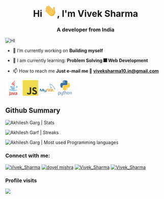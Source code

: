 <h1 align="center">Hi <img src="https://raw.githubusercontent.com/ABSphreak/ABSphreak/master/gifs/Hi.gif" width="40px" />, I'm Vivek Sharma</h1>
<h3 align="center">A  developer from India</h3>

![HI](https://user-images.githubusercontent.com/84865211/133631704-6071b816-502f-41bc-8bac-65246aa07962.jpeg)



- 🔭 I’m currently working on **Building myself**

- 🧠 I am currently learning: **Problem Solving 🎆 Web Development**

- 📫 How to reach me **Just e-mail me 🎁 viveksharma10.in@gmail.com**
<p align="left">


<img src="https://raw.githubusercontent.com/devicons/devicon/master/icons/java/java-original-wordmark.svg" alt="java" width="50" height="50" />
<img src="https://raw.githubusercontent.com/devicons/devicon/master/icons/javascript/javascript-original.svg" alt="javascript" width="50" height="50" />
<img src="https://raw.githubusercontent.com/devicons/devicon/master/icons/mysql/mysql-original-wordmark.svg" alt="mysql" width="50" height="50" />
<img src="https://raw.githubusercontent.com/devicons/devicon/master/icons/python/python-original-wordmark.svg" alt="python" width="50" height="50" />
</p>

## Github Summary

<p align="left"><img src="https://github-readme-stats.vercel.app/api?username=VivekSharma1007&show_icons=true&theme=gotham&count_private=true" alt="Akhilesh Garg | Stats"></p>
<p align="left"><img src="https://github-readme-streak-stats.herokuapp.com/?user=VivekSharma1007&&theme=gotham" alt="Akhilesh Garf | Streaks"></p>
<p align="left"><img src="https://github-readme-stats.vercel.app/api/top-langs/?username=VivekSharma1007&theme=gotham" alt="Akhilesh Garg | Most used Programming languages"></p>



<h3 align="left">Connect with me:</h3>
<p align="left">
<a href="https://www.linkedin.com/in/vivek-sharma10/" target="blank"><img align="center" src="https://raw.githubusercontent.com/rahuldkjain/github-profile-readme-generator/master/src/images/icons/Social/linked-in-alt.svg" alt="Vivek_Sharma" height="35" width="35" /></a>
<a href="https://leetcode.com/Vivek_Sharma10/" target="blank"><img align="center" src="https://raw.githubusercontent.com/rahuldkjain/github-profile-readme-generator/master/src/images/icons/Social/leet-code.svg" alt="doyel mishra" height="35" width="35" /></a>
<a href="https://www.hackerrank.com/viveksharma10_in" target="blank"><img align="center" src="https://raw.githubusercontent.com/rahuldkjain/github-profile-readme-generator/master/src/images/icons/Social/hackerrank.svg" alt="Vivek_Sharma" height="35" width="35" /></a>
<a href="https://instagram.com/vivek_sharma0710?utm_medium=copy_link" target="blank"><img align="center" src="https://raw.githubusercontent.com/rahuldkjain/github-profile-readme-generator/master/src/images/icons/Social/instagram.svg" alt="Vivek_Sharma" height="35" width="35" /></a>
</p>


### Profile visits
<img src='https://profile-counter.glitch.me/VivekSharma1007/count.svg' width='auto'>

